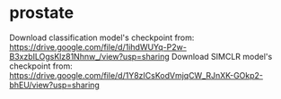 # prostate
Download classification model's checkpoint from: https://drive.google.com/file/d/1ihdWUYq-P2w-B3xzbILOgsKlz81Nhnw_/view?usp=sharing
Download SIMCLR model's checkpoint from: https://drive.google.com/file/d/1Y8zICsKodVmjqCW_RJnXK-GOkp2-bhEU/view?usp=sharing
